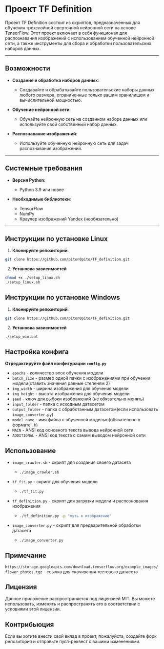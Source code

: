 # Проект TF Definition

Проект TF Definition состоит из скриптов, предназначенных для обучения трехслойной сверточной нейронной сети на основе TensorFlow. Этот проект включает в себя функционал для распознавания изображений с использованием обученной нейронной сети, а также инструменты для сбора и обработки пользовательских наборов данных.

---

## Возможности

- **Создание и обработка наборов данных**: 
  - Создавайте и обрабатывайте пользовательские наборы данных любого размера, ограниченные только вашим хранилищем и вычислительной мощностью.
  
- **Обучение нейронной сети**: 
  - Обучайте нейронную сеть на созданном наборе данных или используйте свой собственный набор данных.
  
- **Распознавание изображений**: 
  - Используйте обученную нейронную сеть для задач распознавания изображений.

---

## Системные требования

- **Версия Python**: 
  - Python 3.9 или новее
  
- **Необходимые библиотеки**: 
  - TensorFlow
  - NumPy
  - Краулер изображений Yandex (необязательно)

---

## Инструкции по установке Linux

1. **Клонируйте репозиторий**:
  ```bash
  git clone https://github.com/piton0pito/TF_definition.git
  ```
2. **Установка зависимостей**
  ```bash
  chmod +x ./setup_linux.sh
  ./setup_linux.sh
  ```


## Инструкции по установке Windows

1. **Клонируйте репозиторий**:
  ```bash
  git clone https://github.com/piton0pito/TF_definition.git
  ```
2. **Установка зависимостей**
  ```bash
  ./setup_win.bat
  ```

## Настройка конфига
**Отредактируйте файл конфигурации ```config.py```**
- ```epochs``` - количество эпох обучения модели
- ```batch_size``` - размер одной пачки с изображениями при обучении модели(ставить значения равные степеням 2)
- ```img_width``` - ширина изображения для обучения модели
- ```img_height``` - высота изображения для обучения модели
- ```seed``` - ключ для выбоки изображений (не обязательно менять)
- ```input_folder``` - папка с исходным датасетом
- ```output_folder``` - папка с обработанным датасетом(если использовать ```image_converter.py```)
- ```model_name``` - имя файла с обученной моделью(обязательно в формате ```.h```) 
- ```MAIN``` - ANSI код основного текста вывода нейронной сети
- ```ADDITIONAL``` - ANSI код текста с самим выводом нейронной сети

## Использование
- ```image_crawler.sh``` - скрипт для создания своего датасета 
  - ```bash
    ./image_crawler.sh
    ```
- ```tf_fit.py``` - скрипт для обучения модели
  - ```bash
    ./tf_fit.py
    ```
- ```tf_definition.py``` - скрипт для загрузки модели и распознования изображения
  - ```bash
    ./tf_definition.py -p "путь к изображению"
    ```
- ```image_converter.py``` - скрипт для предварительной обработки датасета
  - ```bash
    ./image_converter.py
    ``` 

## Примечание 
```https://storage.googleapis.com/download.tensorflow.org/example_images/flower_photos.tgz``` - ссылка для скачивания тестового датасета

## Лицензия

Данное приложение распространяется под лицензией MIT. Вы можете использовать, изменять и распространять его в соответствии с условиями этой лицензии.

## Контрибьюция
Если вы хотите внести свой вклад в проект, пожалуйста, создайте форк репозитория и отправьте пулл-реквест с вашими изменениями.
